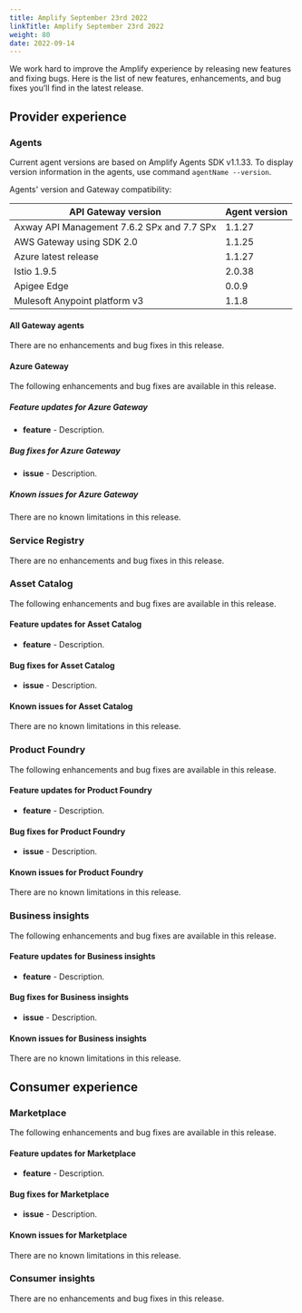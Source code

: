 ```yaml
---
title: Amplify September 23rd 2022
linkTitle: Amplify September 23rd 2022
weight: 80
date: 2022-09-14
---
```

We work hard to improve the Amplify experience by releasing new features and fixing bugs. Here is the list of new features, enhancements, and bug fixes you’ll find in the latest release.

## Provider experience

### Agents

Current agent versions are based on Amplify Agents SDK v1.1.33. To display version information in the agents, use command `agentName --version`.

Agents' version and Gateway compatibility:

| API Gateway version                        | Agent version|
|--------------------------------------------|--------------|
| Axway API Management 7.6.2 SPx and 7.7 SPx | 1.1.27       |
| AWS Gateway using SDK 2.0                  | 1.1.25       |
| Azure latest release                       | 1.1.27       |
| Istio 1.9.5                                | 2.0.38       |
| Apigee Edge                                | 0.0.9        |
| Mulesoft Anypoint platform v3              | 1.1.8        |

#### All Gateway agents

There are no enhancements and bug fixes in this release.

#### Azure Gateway

The following enhancements and bug fixes are available in this release.

##### Feature updates for Azure Gateway

* **feature** - Description.

##### Bug fixes for Azure Gateway

* **issue** - Description.

##### Known issues for Azure Gateway

There are no known limitations in this release.

### Service Registry

There are no enhancements and bug fixes in this release.

### Asset Catalog

The following enhancements and bug fixes are available in this release.

#### Feature updates for Asset Catalog

* **feature** - Description.

#### Bug fixes for Asset Catalog

* **issue** - Description.

#### Known issues for Asset Catalog

There are no known limitations in this release.

### Product Foundry

The following enhancements and bug fixes are available in this release.

#### Feature updates for Product Foundry

* **feature** - Description.

#### Bug fixes for Product Foundry

* **issue** - Description.

#### Known issues for Product Foundry

There are no known limitations in this release.

### Business insights

The following enhancements and bug fixes are available in this release.

#### Feature updates for Business insights

* **feature** - Description.

#### Bug fixes for Business insights

* **issue** - Description.

#### Known issues for Business insights

There are no known limitations in this release.

## Consumer experience

### Marketplace

The following enhancements and bug fixes are available in this release.

#### Feature updates for Marketplace

* **feature** - Description.

#### Bug fixes for Marketplace

* **issue** - Description.

#### Known issues for Marketplace

There are no known limitations in this release.

### Consumer insights

There are no enhancements and bug fixes in this release.
